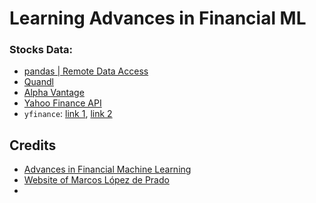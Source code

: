 # Learning Advances in Financial ML



### Stocks Data:

- [pandas | Remote Data Access](https://pandas-datareader.readthedocs.io/en/latest/remote_data.html#yahoo-finance-data)
- [Quandl](https://github.com/quandl/quandl-python)
- [Alpha Vantage]()
- [Yahoo Finance API](https://www.yahoofinanceapi.com/)
- `yfinance`: [link 1](https://github.com/ranaroussi/yfinance), [link 2](https://aroussi.com/post/python-yahoo-finance)

## Credits

- [Advances in Financial Machine Learning](https://www.amazon.com/Advances-Financial-Machine-Learning-Marcos/dp/1119482089)
- [Website of Marcos López de Prado](https://www.quantresearch.org/)
- 